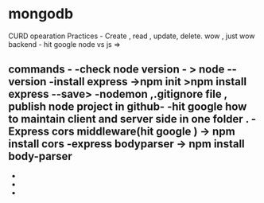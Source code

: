 # mongodb
CURD opearation Practices - Create , read , update, delete. wow , just wow
backend - 
hit google node vs js
=> 


commands - 
-check node version - > node --version
-install express ->npm init >npm install express --save>
-nodemon ,.gitignore file , publish node project in github-
-hit google how to maintain client and server side in one folder . 
-Express cors middleware(hit google ) -> npm install cors 
-express bodyparser -> npm install body-parser
-
-
-
-
